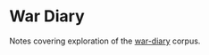 # War Diary

Notes covering exploration of the [war-diary](https://github.com/knoxa/war-diary) corpus.

